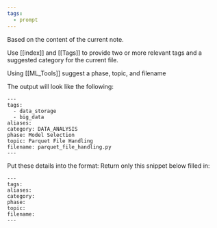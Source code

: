 ```yaml
---
tags:
  - prompt
---
```

Based on the content of the current note.

Use [[index]] and [[Tags]] to provide two or more relevant tags and a suggested category for the current file.

Using [[ML_Tools]] suggest a phase, topic, and filename

The output will look like the following:


```
---
tags: 
  - data_storage
  - big_data
aliases:
category: DATA_ANALYSIS
phase: Model Selection
topic: Parquet File Handling
filename: parquet_file_handling.py
---
```

Put these details into the format: Return only this snippet below filled in:

```
---
tags: 
aliases:
category: 
phase: 
topic: 
filename:
---
```
